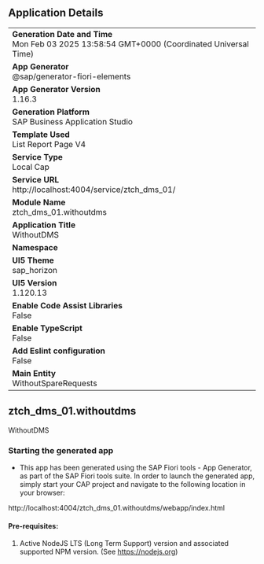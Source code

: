 ## Application Details
|               |
| ------------- |
|**Generation Date and Time**<br>Mon Feb 03 2025 13:58:54 GMT+0000 (Coordinated Universal Time)|
|**App Generator**<br>@sap/generator-fiori-elements|
|**App Generator Version**<br>1.16.3|
|**Generation Platform**<br>SAP Business Application Studio|
|**Template Used**<br>List Report Page V4|
|**Service Type**<br>Local Cap|
|**Service URL**<br>http://localhost:4004/service/ztch_dms_01/|
|**Module Name**<br>ztch_dms_01.withoutdms|
|**Application Title**<br>WithoutDMS|
|**Namespace**<br>|
|**UI5 Theme**<br>sap_horizon|
|**UI5 Version**<br>1.120.13|
|**Enable Code Assist Libraries**<br>False|
|**Enable TypeScript**<br>False|
|**Add Eslint configuration**<br>False|
|**Main Entity**<br>WithoutSpareRequests|

## ztch_dms_01.withoutdms

WithoutDMS

### Starting the generated app

-   This app has been generated using the SAP Fiori tools - App Generator, as part of the SAP Fiori tools suite.  In order to launch the generated app, simply start your CAP project and navigate to the following location in your browser:

http://localhost:4004/ztch_dms_01.withoutdms/webapp/index.html

#### Pre-requisites:

1. Active NodeJS LTS (Long Term Support) version and associated supported NPM version.  (See https://nodejs.org)


